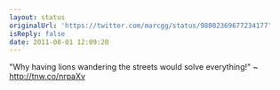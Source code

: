 ```yaml
---
layout: status
originalUrl: 'https://twitter.com/marcgg/status/98002369677234177'
isReply: false
date: 2011-08-01 12:09:20
---
```


"Why having lions wandering the streets would solve everything!" ~ http://tnw.co/nrpaXv
